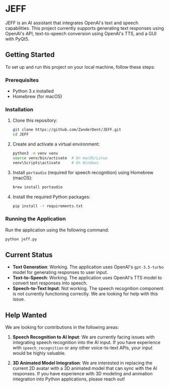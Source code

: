 # JEFF

JEFF is an AI assistant that integrates OpenAI's text and speech capabilities. This project currently supports generating text responses using OpenAI's API, text-to-speech conversion using OpenAI's TTS, and a GUI with PyQt5.

## Getting Started

To set up and run this project on your local machine, follow these steps:

### Prerequisites

- Python 3.x installed
- Homebrew (for macOS)

### Installation

1. Clone this repository:
    ```bash
    git clone https://github.com/ZanderDent/JEFF.git
    cd JEFF
    ```

2. Create and activate a virtual environment:
    ```bash
    python3 -m venv venv
    source venv/bin/activate  # On macOS/Linux
    venv\Scripts\activate     # On Windows
    ```

3. Install `portaudio` (required for speech recognition) using Homebrew (macOS):
    ```bash
    brew install portaudio
    ```

4. Install the required Python packages:
    ```bash
    pip install -r requirements.txt
    ```

### Running the Application

Run the application using the following command:
```bash
python jeff.py
```

## Current Status

- **Text Generation**: Working. The application uses OpenAI's `gpt-3.5-turbo` model for generating responses to user input.
- **Text-to-Speech**: Working. The application uses OpenAI's TTS model to convert text responses into speech.
- **Speech-to-Text Input**: Not working. The speech recognition component is not currently functioning correctly. We are looking for help with this issue.

## Help Wanted

We are looking for contributions in the following areas:

1. **Speech Recognition to AI Input**: We are currently facing issues with integrating speech recognition into the AI input. If you have experience with `speech_recognition` or any other voice-to-text APIs, your input would be highly valuable.

2. **3D Animated Model Integration**: We are interested in replacing the current 2D avatar with a 3D animated model that can sync with the AI responses. If you have experience with 3D modeling and animation integration into Python applications, please reach out!

